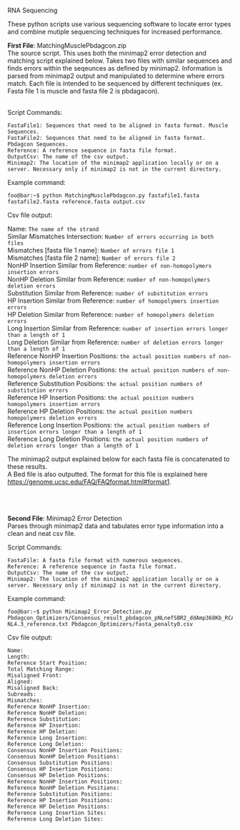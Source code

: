RNA Sequencing

These python scripts use various sequencing software to locate error types and combine mutiple sequencing techniques for increased performance.

**First File**: MatchingMusclePbdagcon.zip<br/>
The source script. This uses both the minimap2 error detection and matching script explained below. Takes two files with similar sequences and finds errors within the seqeunces as defined by minimap2. Information is parsed from minimap2 output and manipulated to determine where errors match. Each file is intended to be sequenced by different techniques (ex. Fasta file 1 is muscle and fasta file 2 is pbdagacon).
<br/>
<br/>
  
  Script Commands:
  
    FastaFile1: Sequences that need to be aligned in fasta format. Muscle Sequences.
    FastaFile2: Sequences that need to be aligned in fasta format. Pbdagcon Sequences.
    Reference: A reference sequence in fasta file format.
    OutputCsv: The name of the csv output.
    Minimap2: The location of the minimap2 application locally or on a server. Necessary only if minimap2 is not in the current directory.
  Example command:
  ```console
  foo@bar:~$ python MatchingMusclePbdagcon.py fastafile1.fasta fastafile2.fasta reference.fasta output.csv
  ```
 Csv file output:

  Name: ```The name of the strand```<br/>
  Similar Mismatches Intersection: ```Number of errors occurring in both files```<br/>
  Mismatches [fasta file 1 name]: ```Number of errors file 1```<br/>
  Mismatches [fasta file 2 name]: ```Number of errors file 2```<br/>
  NonHP Insertion Similar from Reference: ```number of non-homopolymers insertion errors```<br/> 
  NonHP Deletion Similar from Reference: ```number of non-homopolymers deletion errors```<br/> 
  Substitution Similar from Reference: ```number of substitution errors```<br/> 
  HP Insertion Similar from Reference: ```number of homopolymers insertion errors```<br/> 
  HP Deletion Similar from Reference: ```number of homopolymers deletion errors```<br/> 
  Long Insertion Similar from Reference: ```number of insertion errors longer than a length of 1```<br/>
  Long Deletion Similar from Reference: ```number of deletion errors longer than a length of 1```<br/>
  Reference NonHP Insertion Positions: ```the actual position numbers of non-homopolymers insertion errors```<br/> 
  Reference NonHP Deletion Positions: ```the actual position numbers of non-homopolymers deletion errors```<br/> 
  Reference Substitution Positions: ```the actual position numbers of substitution errors```<br/> 
  Reference HP Insertion Positions: ```the actual position numbers homopolymers insertion errors```<br/> 
  Reference HP Deletion Positions: ```the actual position numbers homopolymers deletion errors```<br/>
  Reference Long Insertion Positions: ```the actual position numbers of insertion errors longer than a length of 1```<br/>
  Reference Long Deletion Positions: ```the actual position numbers of deletion errors longer than a length of 1```<br/>

The minimap2 output explained below for each fasta file is concatenated to these results.<br/> 
A Bed file is also outputted. The format for this file is explained here https://genome.ucsc.edu/FAQ/FAQformat.html#format1.
<br/>
<br/>
<br/>
<br/>

**Second File**: Minimap2 Error Detection<br/>
Parses through minimap2 data and tabulates error type information into a clean and neat csv file.
  
  Script Commands:
  
    FastaFile: A fasta file format with numerous sequences.
    Reference: A reference sequence in fasta file format.
    OutputCsv: The name of the csv output.
    Minimap2: The location of the minimap2 application locally or on a server. Necessary only if minimap2 is not in the current directory.
  Example command:
  ```console
  foo@bar:~$ python Minimap2_Error_Detection.py Pbdagcon_Optimizers/Consensus_result_pbdagcon_pNLnefSBR2_ddAmp368Kb_RCA.fasta_penalty0no1.0nan.fasta NL4.3_reference.txt Pbdagcon_Optimizers/fasta_penalty0.csv
  ```
 Csv file output:
  ```console
  Name:
  Length:
  Reference Start Position:
  Total Matching Range:	
  Misaligned Front:
  Aligned:
  Misaligned Back:
  Subreads:
  Mismatches:
  Reference NonHP Insertion:
  Reference NonHP Deletion:
  Reference Substitution:
  Reference HP Insertion:
  Reference HP Deletion:
  Reference Long Insertion:
  Reference Long Deletion:
  Consensus NonHP Insertion Positions:
  Consensus NonHP Deletion Positions:
  Consensus Substitution Positions:
  Consensus HP Insertion Positions:
  Consensus HP Deletion Positions:
  Reference NonHP Insertion Positions:
  Reference NonHP Deletion Positions:
  Reference Substitution Positions:
  Reference HP Insertion Positions:
  Reference HP Deletion Positions:
  Reference Long Insertion Sites:
  Reference Long Deletion Sites:
  ```
  
  
